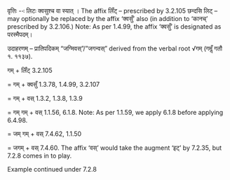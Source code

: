 




वृत्तिः --ः लिटः क्‍वसुश्‍च वा स्यात् । The affix लिँट् – prescribed by 3.2.105 छन्दसि लिट् – may optionally be replaced by the affix ‘क्वसुँ’ also (in addition to ‘कानच्’ prescribed by 3.2.106.) Note: As per 1.4.99, the affix ‘क्वसुँ’ is designated as परस्मैपदम्।


उदाहरणम् – प्रातिपदिकम् “जग्मिवस्”/”जगन्वस्” derived from the verbal root √गम् (गमॢँ गतौ १. ११३७).


गम् + लिँट् 3.2.105

= गम् + क्वसुँ 1.3.78, 1.4.99, 3.2.107

= गम् + वस् 1.3.2, 1.3.8, 1.3.9

= गम् गम् + वस् 1.1.56, 6.1.8. Note: As per 1.1.59, we apply 6.1.8 before applying 6.4.98.

= जम् गम् + वस् 7.4.62, 1.1.50

= जगम् + वस् 7.4.60. The affix ‘वस्’ would take the augment ‘इट्’ by 7.2.35, but 7.2.8 comes in to play.


Example continued under 7.2.8

